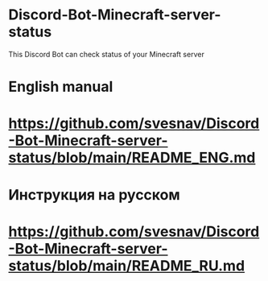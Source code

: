 # Discord-Bot-Minecraft-server-status
This Discord Bot can check status of your Minecraft server

# English manual

# https://github.com/svesnav/Discord-Bot-Minecraft-server-status/blob/main/README_ENG.md


# Инструкция на русском

# https://github.com/svesnav/Discord-Bot-Minecraft-server-status/blob/main/README_RU.md
